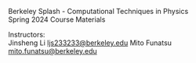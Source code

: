 Berkeley Splash - Computational Techniques in Physics <br>
Spring 2024 Course Materials <be>

Instructors: <br>
Jinsheng Li <ljs233233@berkeley.edu>
Mito Funatsu <mito.funatsu@berkeley.edu>
